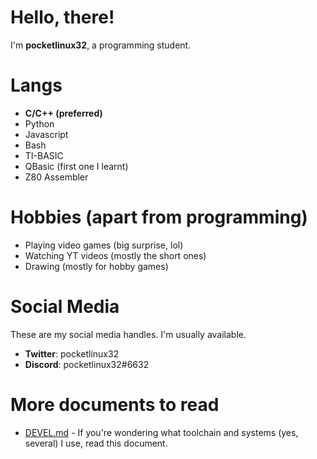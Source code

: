 # Hello, there!

I'm **pocketlinux32**, a programming student.

# Langs

- **C/C++ (preferred)**
- Python
- Javascript
- Bash
- TI-BASIC
- QBasic (first one I learnt)
- Z80 Assembler

# Hobbies (apart from programming)

- Playing video games (big surprise, lol)
- Watching YT videos (mostly the short ones)
- Drawing (mostly for hobby games)

# Social Media

These are my social media handles. I'm usually available.

- **Twitter**: pocketlinux32
- **Discord**: pocketlinux32#6632

# More documents to read

- [DEVEL.md](https://github.com/pocketlinux32/pocketlinux32/blob/main/DEVEL.md) - If you're wondering
what toolchain and systems (yes, several) I use, read this document.
